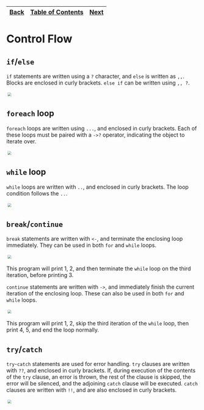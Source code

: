 [Back](08builtins.md) | [Table of Contents](tableofcontents.md) | [Next](10functions.md)
---                   | ---                                     | ---

# Control Flow

## `if`/`else`

`if` statements are written using a `?` character, and `else` is written as `,,`.
Blocks are enclosed in curly brackets.
`else if` can be written using `,, ?`.

<p align="left">
    <img src="/images/21ifelse.png" style="transform: scale(0.6)">
</p>

## `foreach` loop

`foreach` loops are written using `...`, and enclosed in curly brackets.
Each of these loops must be paired with a `->?` operator, indicating the object to iterate over.

<p align="left">
    <img src="/images/22foreach.png" style="transform: scale(0.6)">
</p>

## `while` loop

`while` loops are written with `..`, and enclosed in curly brackets.
The loop condition follows the `..`.

<p align="left">
    <img src="/images/23while.png" style="transform: scale(0.6)">
</p>

## `break`/`continue`

`break` statements are written with `<-`, and terminate the enclosing loop immediately.
They can be used in both `for` and `while` loops.

<p align="left">
    <img src="/images/24break.png" style="transform: scale(0.6)">
</p>

This program will print 1, 2, and then terminate the `while` loop on the third iteration, before printing 3.

`continue` statements are written with `->`, and immediately finish the current iteration of the enclosing loop.
These can also be used in both `for` and `while` loops.

<p align="left">
    <img src="/images/25continue.png" style="transform: scale(0.6)">
</p>

This program will print 1, 2, skip the third iteration of the `while` loop, then print 4, 5, and end the loop normally.

## `try`/`catch`

`try`-`catch` statements are used for error handling.
`try` clauses are written with `??`, and enclosed in curly brackets.
If, during execution of the contents of the `try` clause, an error is thrown, the rest of the clause is skipped, the error will be silenced, and the adjoining `catch` clause will be executed.
`catch` clauses are written with `!!`, and are also enclosed in curly brackets.

<p align="left">
    <img src="/images/26trycatch.png" style="transform: scale(0.6)">
</p>
